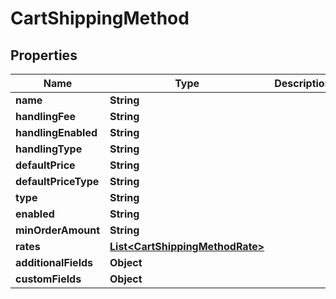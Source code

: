 

# CartShippingMethod

## Properties

Name | Type | Description | Notes
------------ | ------------- | ------------- | -------------
**name** | **String** |  |  [optional]
**handlingFee** | **String** |  |  [optional]
**handlingEnabled** | **String** |  |  [optional]
**handlingType** | **String** |  |  [optional]
**defaultPrice** | **String** |  |  [optional]
**defaultPriceType** | **String** |  |  [optional]
**type** | **String** |  |  [optional]
**enabled** | **String** |  |  [optional]
**minOrderAmount** | **String** |  |  [optional]
**rates** | [**List&lt;CartShippingMethodRate&gt;**](CartShippingMethodRate.md) |  |  [optional]
**additionalFields** | **Object** |  |  [optional]
**customFields** | **Object** |  |  [optional]





